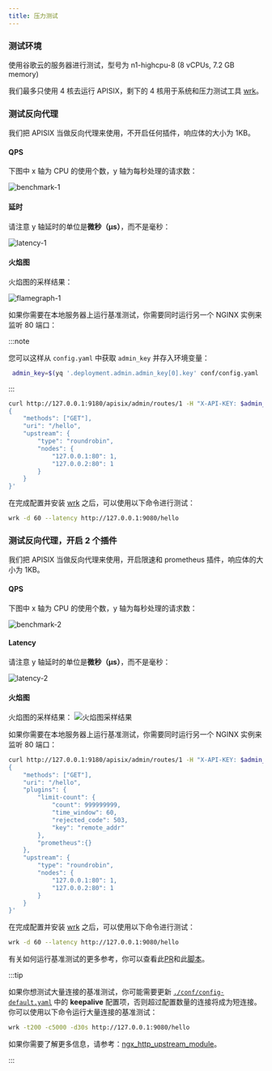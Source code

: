```yaml
---
title: 压力测试
---
```


<!--
#
# Licensed to the Apache Software Foundation (ASF) under one or more
# contributor license agreements.  See the NOTICE file distributed with
# this work for additional information regarding copyright ownership.
# The ASF licenses this file to You under the Apache License, Version 2.0
# (the "License"); you may not use this file except in compliance with
# the License.  You may obtain a copy of the License at
#
#     http://www.apache.org/licenses/LICENSE-2.0
#
# Unless required by applicable law or agreed to in writing, software
# distributed under the License is distributed on an "AS IS" BASIS,
# WITHOUT WARRANTIES OR CONDITIONS OF ANY KIND, either express or implied.
# See the License for the specific language governing permissions and
# limitations under the License.
#
-->

### 测试环境

使用谷歌云的服务器进行测试，型号为 n1-highcpu-8 (8 vCPUs, 7.2 GB memory)

我们最多只使用 4 核去运行 APISIX，剩下的 4 核用于系统和压力测试工具 [wrk](https://github.com/wg/wrk)。

### 测试反向代理

我们把 APISIX 当做反向代理来使用，不开启任何插件，响应体的大小为 1KB。

#### QPS

下图中 x 轴为 CPU 的使用个数，y 轴为每秒处理的请求数：

![benchmark-1](../../assets/images/benchmark-1.jpg)

#### 延时

请注意 y 轴延时的单位是**微秒（μs）**，而不是毫秒：

![latency-1](../../assets/images/latency-1.jpg)

#### 火焰图

火焰图的采样结果：

![flamegraph-1](../../assets/images/flamegraph-1.jpg)

如果你需要在本地服务器上运行基准测试，你需要同时运行另一个 NGINX 实例来监听 80 端口：

:::note

您可以这样从 `config.yaml` 中获取 `admin_key` 并存入环境变量：

```bash
 admin_key=$(yq '.deployment.admin.admin_key[0].key' conf/config.yaml | sed 's/"//g')
```

:::

```bash
curl http://127.0.0.1:9180/apisix/admin/routes/1 -H "X-API-KEY: $admin_key" -X PUT -d '
{
    "methods": ["GET"],
    "uri": "/hello",
    "upstream": {
        "type": "roundrobin",
        "nodes": {
            "127.0.0.1:80": 1,
            "127.0.0.2:80": 1
        }
    }
}'
```

在完成配置并安装 [wrk](https://github.com/wg/wrk/) 之后，可以使用以下命令进行测试：

```bash
wrk -d 60 --latency http://127.0.0.1:9080/hello
```

### 测试反向代理，开启 2 个插件

我们把 APISIX 当做反向代理来使用，开启限速和 prometheus 插件，响应体的大小为 1KB。

#### QPS

下图中 x 轴为 CPU 的使用个数，y 轴为每秒处理的请求数：

![benchmark-2](../../assets/images/benchmark-2.jpg)

#### Latency

请注意 y 轴延时的单位是**微秒（μs）**，而不是毫秒：

![latency-2](../../assets/images/latency-2.jpg)

#### 火焰图

火焰图的采样结果：
![火焰图采样结果](../../assets/images/flamegraph-2.jpg)

如果你需要在本地服务器上运行基准测试，你需要同时运行另一个 NGINX 实例来监听 80 端口：

```bash
curl http://127.0.0.1:9180/apisix/admin/routes/1 -H "X-API-KEY: $admin_key" -X PUT -d '
{
    "methods": ["GET"],
    "uri": "/hello",
    "plugins": {
        "limit-count": {
            "count": 999999999,
            "time_window": 60,
            "rejected_code": 503,
            "key": "remote_addr"
        },
        "prometheus":{}
    },
    "upstream": {
        "type": "roundrobin",
        "nodes": {
            "127.0.0.1:80": 1,
            "127.0.0.2:80": 1
        }
    }
}'
```

在完成配置并安装 [wrk](https://github.com/wg/wrk/) 之后，可以使用以下命令进行测试：

```bash
wrk -d 60 --latency http://127.0.0.1:9080/hello
```

有关如何运行基准测试的更多参考，你可以查看此[PR](https://github.com/apache/apisix/pull/6136)和此[脚本](https://gist.github.com/membphis/137db97a4bf64d3653aa42f3e016bd01)。

:::tip

如果你想测试大量连接的基准测试，你可能需要更新 [`./conf/config-default.yaml`](https://github.com/apache/apisix/blob/master/conf/config-default.yaml#L242) 中的 **keepalive** 配置项，否则超过配置数量的连接将成为短连接。你可以使用以下命令运行大量连接的基准测试：

```bash
wrk -t200 -c5000 -d30s http://127.0.0.1:9080/hello
```

如果你需要了解更多信息，请参考：[ngx_http_upstream_module](http://nginx.org/en/docs/http/ngx_http_upstream_module.html)。

:::
